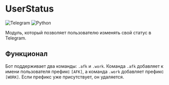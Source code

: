# UserStatus
![Telegram](https://img.shields.io/badge/Telegram-2CA5E0?style=for-the-badge&logo=telegram&logoColor=white)
![Python](https://img.shields.io/badge/python-3670A0?style=for-the-badge&logo=python&logoColor=ffdd54)

Модуль, который позволяет пользователю изменять свой статус в Telegram.

## Функционал

Бот поддерживает два команды: `.afk` и `.work`. Команда `.afk` добавляет к имени пользователя префикс `[AFK]`, а команда `.work` добавляет префикс `[WORK]`. Если префикс уже присутствует, он удаляется.
